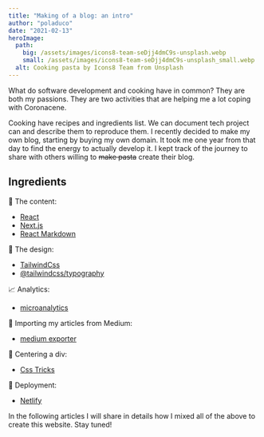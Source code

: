 ```yaml
---
title: "Making of a blog: an intro"
author: "poladuco"
date: "2021-02-13"
heroImage: 
  path: 
    big: /assets/images/icons8-team-seDjj4dmC9s-unsplash.webp
    small: /assets/images/icons8-team-seDjj4dmC9s-unsplash_small.webp
  alt: Cooking pasta by Icons8 Team from Unsplash
---
```


What do software development and cooking have in common? They are both my passions. They are two activities that are helping me a lot coping with Coronacene.

Cooking have recipes and ingredients list. We can document tech project can and describe them to reproduce them. I recently decided to make my own blog, starting by buying my own domain. It took me one year from that day to find the energy to actually develop it. I kept track of the journey to share with others willing to ~~make pasta~~ create their blog.

## Ingredients

📃 The content:

- [React](https://reactjs.org/)
- [Next.js](https://nextjs.org/)
- [React Markdown](https://github.com/remarkjs/react-markdown)

🎨 The design:

- [TailwindCss](https://tailwindcss.com/)
- [@tailwindcss/typography](@tailwindcss/typography)

📈 Analytics:

- [microanalytics](https://microanalytics.io)

🚚 Importing my articles from Medium:

- [medium exporter](https://github.com/xdamman/mediumexporter)

🎯 Centering a div:

- [Css Tricks](https://css-tricks.com/)

🚀 Deployment:

- [Netlify](https://www.netlify.com/)

In the following articles I will share in details how I mixed all of the above to create this website. Stay tuned!
